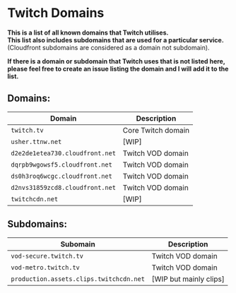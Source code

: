 # Twitch Domains

**This is a list of all known domains that Twitch utilises.**  
**This list also includes subdomains that are used for a particular service.**  
(Cloudfront subdomains are considered as a domain not subdomain).

**If there is a domain or subdomain that Twitch uses that is not listed here, please feel free to create an issue listing the domain and I will add it to the list.**

## Domains:

| Domain  | Description |
| ------------- | ------------- |
| `twitch.tv`  | Core Twitch domain  |
| `usher.ttnw.net`  | [WIP]  |
| `d2e2de1etea730.cloudfront.net`  | Twitch VOD domain  |
| `dqrpb9wgowsf5.cloudfront.net`  | Twitch VOD domain  |
| `ds0h3roq6wcgc.cloudfront.net`  | Twitch VOD domain  |
| `d2nvs31859zcd8.cloudfront.net`  | Twitch VOD domain  |
| `twitchcdn.net`  | [WIP]  |

## Subdomains:

| Subomain  | Description |
| ------------- | ------------- |
| `vod-secure.twitch.tv`  | Twitch VOD domain  |
| `vod-metro.twitch.tv`  | Twitch VOD domain  |
| `production.assets.clips.twitchcdn.net`  | [WIP but mainly clips]  |
